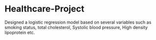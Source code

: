 # Healthcare-Project
Designed a logistic regression model based on several variables such as smoking status, total cholesterol, Systolic blood pressure, High density lipoprotein etc.
